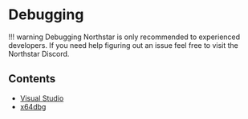 # Debugging

!!! warning
    Debugging Northstar is only recommended to experienced developers.
If you need help figuring out an issue feel free to visit the Northstar Discord.


## Contents
* [Visual Studio](visualstudio.md)
* [x64dbg](x64dbg.md)